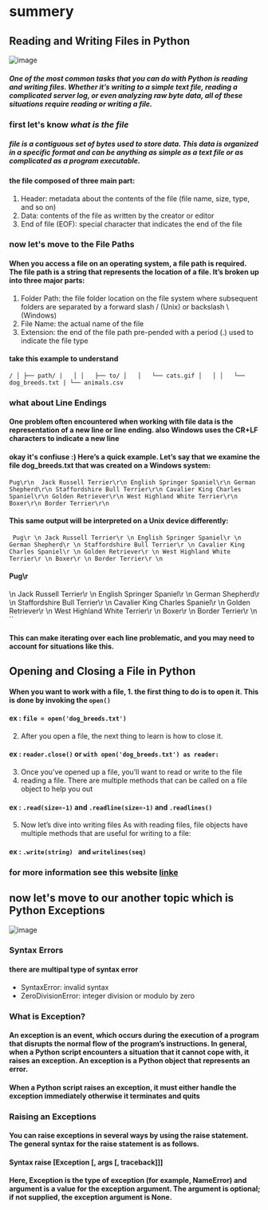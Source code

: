 # summery
## Reading and Writing Files in Python
![image](https://1.bp.blogspot.com/-8rb2wm5S3JM/Xxb6qgwJ9II/AAAAAAAAExs/Awbdyv36DasysU6u5mgVYdqPS3lofRXgACNcBGAsYHQ/w1200-h630-p-k-no-nu/Webp.net-compress-image%2B%25285%2529.jpg)
##### One of the most common tasks that you can do with Python is reading and writing files. Whether it’s writing to a simple text file, reading a complicated server log, or even analyzing raw byte data, all of these situations require reading or writing a file.
### first let's know ***what is the file***
##### file is a contiguous set of bytes used to store data. This data is organized in a specific format and can be anything as simple as a text file or as complicated as a program executable.
#### the file composed of three main part:
1. Header: metadata about the contents of the file (file name, size, type, and so on)
2. Data: contents of the file as written by the creator or editor
3. End of file (EOF): special character that indicates the end of the file
### now let's move to the File Paths
#### When you access a file on an operating system, a file path is required. The file path is a string that represents the location of a file. It’s broken up into three major parts:
1. Folder Path: the file folder location on the file system where subsequent folders are separated by a forward slash / (Unix) or backslash \ (Windows)
2. File Name: the actual name of the file
3. Extension: the end of the file path pre-pended with a period (.) used to indicate the file type
#### take this example to understand
`` /
│
├── path/
|   │
│   ├── to/
│   │   └── cats.gif
│   │
│   └── dog_breeds.txt
|
└── animals.csv ``
### what about Line Endings
#### One problem often encountered when working with file data is the representation of a new line or line ending. also Windows uses the CR+LF characters to indicate a new line
#### okay it's confiuse :) Here’s a quick example. Let’s say that we examine the file dog_breeds.txt that was created on a Windows system:
`` Pug\r\n 
Jack Russell Terrier\r\n
English Springer Spaniel\r\n
German Shepherd\r\n
Staffordshire Bull Terrier\r\n
Cavalier King Charles Spaniel\r\n
Golden Retriever\r\n
West Highland White Terrier\r\n
Boxer\r\n
Border Terrier\r\n `` 
#### This same output will be interpreted on a Unix device differently:
`` Pug\r
\n
Jack Russell Terrier\r
\n
English Springer Spaniel\r
\n
German Shepherd\r
\n
Staffordshire Bull Terrier\r
\n
Cavalier King Charles Spaniel\r
\n
Golden Retriever\r
\n
West Highland White Terrier\r
\n
Boxer\r
\n
Border Terrier\r
\n``
#### Pug\r
\n
Jack Russell Terrier\r
\n
English Springer Spaniel\r
\n
German Shepherd\r
\n
Staffordshire Bull Terrier\r
\n
Cavalier King Charles Spaniel\r
\n
Golden Retriever\r
\n
West Highland White Terrier\r
\n
Boxer\r
\n
Border Terrier\r
\n ``
#### This can make iterating over each line problematic, and you may need to account for situations like this.
## Opening and Closing a File in Python
#### When you want to work with a file, 1. the first thing to do is to open it. This is done by invoking the `` open() ``
#### ex : `file = open('dog_breeds.txt') `
2. After you open a file, the next thing to learn is how to close it.
#### ex :  `` reader.close() `` or `` with open('dog_breeds.txt') as reader: `` 
3. Once you’ve opened up a file, you’ll want to read or write to the file
4. reading a file. There are multiple methods that can be called on a file object to help you out
#### ex : `` .read(size=-1) `` and `` .readline(size=-1) `` and `` .readlines() ``
5. Now let’s dive into writing files As with reading files, file objects have multiple methods that are useful for writing to a file:
#### ex : ``.write(string) `` and `` writelines(seq) ``
### for more information see this website [linke](https://realpython.com/read-write-files-python/)
## now let's move to our another topic which is Python Exceptions
![image](https://i.morioh.com/2019/12/23/e6f4b16f4dd2.jpg)
### Syntax Errors
#### there are multipal type of syntax error 
- SyntaxError: invalid syntax
- ZeroDivisionError: integer division or modulo by zero
### What is Exception?
#### An exception is an event, which occurs during the execution of a program that disrupts the normal flow of the program’s instructions. In general, when a Python script encounters a situation that it cannot cope with, it raises an exception. An exception is a Python object that represents an error.

#### When a Python script raises an exception, it must either handle the exception immediately otherwise it terminates and quits

### Raising an Exceptions
#### You can raise exceptions in several ways by using the raise statement. The general syntax for the raise statement is as follows.

#### Syntax raise [Exception [, args [, traceback]]]

#### Here, Exception is the type of exception (for example, NameError) and argument is a value for the exception argument. The argument is optional; if not supplied, the exception argument is None.






   






